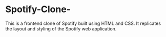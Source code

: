 # Spotify-Clone-
This is a frontend clone of Spotify built using HTML and CSS. It replicates the layout and styling of the Spotify web application.
